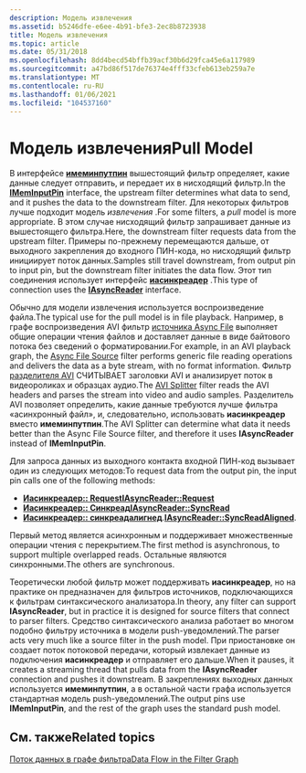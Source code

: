 ```yaml
---
description: Модель извлечения
ms.assetid: b5246dfe-e6ee-4b91-bfe3-2ec8b8723938
title: Модель извлечения
ms.topic: article
ms.date: 05/31/2018
ms.openlocfilehash: 8dd4becd54bffb39acf30b6d29fca45e6a117989
ms.sourcegitcommit: a47bd86f517de76374e4fff33cfeb613eb259a7e
ms.translationtype: MT
ms.contentlocale: ru-RU
ms.lasthandoff: 01/06/2021
ms.locfileid: "104537160"
---
```

# <a name="pull-model"></a><span data-ttu-id="3324a-103">Модель извлечения</span><span class="sxs-lookup"><span data-stu-id="3324a-103">Pull Model</span></span>

<span data-ttu-id="3324a-104">В интерфейсе [**имеминпутпин**](/windows/desktop/api/Strmif/nn-strmif-imeminputpin) вышестоящий фильтр определяет, какие данные следует отправить, и передает их в нисходящий фильтр.</span><span class="sxs-lookup"><span data-stu-id="3324a-104">In the [**IMemInputPin**](/windows/desktop/api/Strmif/nn-strmif-imeminputpin) interface, the upstream filter determines what data to send, and it pushes the data to the downstream filter.</span></span> <span data-ttu-id="3324a-105">Для некоторых фильтров лучше подходит модель *извлечения* .</span><span class="sxs-lookup"><span data-stu-id="3324a-105">For some filters, a *pull* model is more appropriate.</span></span> <span data-ttu-id="3324a-106">В этом случае нисходящий фильтр запрашивает данные из вышестоящего фильтра.</span><span class="sxs-lookup"><span data-stu-id="3324a-106">Here, the downstream filter requests data from the upstream filter.</span></span> <span data-ttu-id="3324a-107">Примеры по-прежнему перемещаются дальше, от выходного закрепления до входного ПИН-кода, но нисходящий фильтр инициирует поток данных.</span><span class="sxs-lookup"><span data-stu-id="3324a-107">Samples still travel downstream, from output pin to input pin, but the downstream filter initiates the data flow.</span></span> <span data-ttu-id="3324a-108">Этот тип соединения использует интерфейс [**иасинкреадер**](/windows/desktop/api/Strmif/nn-strmif-iasyncreader) .</span><span class="sxs-lookup"><span data-stu-id="3324a-108">This type of connection uses the [**IAsyncReader**](/windows/desktop/api/Strmif/nn-strmif-iasyncreader) interface.</span></span>

<span data-ttu-id="3324a-109">Обычно для модели извлечения используется воспроизведение файла.</span><span class="sxs-lookup"><span data-stu-id="3324a-109">The typical use for the pull model is in file playback.</span></span> <span data-ttu-id="3324a-110">Например, в графе воспроизведения AVI фильтр [источника Async File](file-source--async--filter.md) выполняет общие операции чтения файлов и доставляет данные в виде байтового потока без сведений о форматировании.</span><span class="sxs-lookup"><span data-stu-id="3324a-110">For example, in an AVI playback graph, the [Async File Source](file-source--async--filter.md) filter performs generic file reading operations and delivers the data as a byte stream, with no format information.</span></span> <span data-ttu-id="3324a-111">Фильтр [разделителя AVI](avi-splitter-filter.md) СЧИТЫВАЕТ заголовки AVI и анализирует поток в видеороликах и образцах аудио.</span><span class="sxs-lookup"><span data-stu-id="3324a-111">The [AVI Splitter](avi-splitter-filter.md) filter reads the AVI headers and parses the stream into video and audio samples.</span></span> <span data-ttu-id="3324a-112">Разделитель AVI позволяет определить, какие данные требуются лучше фильтра «асинхронный файл», и, следовательно, использовать **иасинкреадер** вместо **имеминпутпин**.</span><span class="sxs-lookup"><span data-stu-id="3324a-112">The AVI Splitter can determine what data it needs better than the Async File Source filter, and therefore it uses **IAsyncReader** instead of **IMemInputPin**.</span></span>

<span data-ttu-id="3324a-113">Для запроса данных из выходного контакта входной ПИН-код вызывает один из следующих методов:</span><span class="sxs-lookup"><span data-stu-id="3324a-113">To request data from the output pin, the input pin calls one of the following methods:</span></span>

-   [<span data-ttu-id="3324a-114">**Иасинкреадер:: Request**</span><span class="sxs-lookup"><span data-stu-id="3324a-114">**IAsyncReader::Request**</span></span>](/windows/desktop/api/Strmif/nf-strmif-iasyncreader-request)
-   [<span data-ttu-id="3324a-115">**Иасинкреадер:: Синкреад**</span><span class="sxs-lookup"><span data-stu-id="3324a-115">**IAsyncReader::SyncRead**</span></span>](/windows/desktop/api/Strmif/nf-strmif-iasyncreader-syncread)
-   <span data-ttu-id="3324a-116">[**Иасинкреадер:: синкреадалигнед**](/windows/desktop/api/Strmif/nf-strmif-iasyncreader-syncreadaligned).</span><span class="sxs-lookup"><span data-stu-id="3324a-116">[**IAsyncReader::SyncReadAligned**](/windows/desktop/api/Strmif/nf-strmif-iasyncreader-syncreadaligned).</span></span>

<span data-ttu-id="3324a-117">Первый метод является асинхронным и поддерживает множественные операции чтения с перекрытием.</span><span class="sxs-lookup"><span data-stu-id="3324a-117">The first method is asynchronous, to support multiple overlapped reads.</span></span> <span data-ttu-id="3324a-118">Остальные являются синхронными.</span><span class="sxs-lookup"><span data-stu-id="3324a-118">The others are synchronous.</span></span>

<span data-ttu-id="3324a-119">Теоретически любой фильтр может поддерживать **иасинкреадер**, но на практике он предназначен для фильтров источников, подключающихся к фильтрам синтаксического анализатора.</span><span class="sxs-lookup"><span data-stu-id="3324a-119">In theory, any filter can support **IAsyncReader**, but in practice it is designed for source filters that connect to parser filters.</span></span> <span data-ttu-id="3324a-120">Средство синтаксического анализа работает во многом подобно фильтру источника в модели push-уведомлений.</span><span class="sxs-lookup"><span data-stu-id="3324a-120">The parser acts very much like a source filter in the push model.</span></span> <span data-ttu-id="3324a-121">При приостановке он создает поток потоковой передачи, который извлекает данные из подключения **иасинкреадер** и отправляет его дальше.</span><span class="sxs-lookup"><span data-stu-id="3324a-121">When it pauses, it creates a streaming thread that pulls data from the **IAsyncReader** connection and pushes it downstream.</span></span> <span data-ttu-id="3324a-122">В закреплениях выходных данных используется **имеминпутпин**, а в остальной части графа используется стандартная модель push-уведомлений.</span><span class="sxs-lookup"><span data-stu-id="3324a-122">The output pins use **IMemInputPin**, and the rest of the graph uses the standard push model.</span></span>

## <a name="related-topics"></a><span data-ttu-id="3324a-123">См. также</span><span class="sxs-lookup"><span data-stu-id="3324a-123">Related topics</span></span>

<dl> <dt>

[<span data-ttu-id="3324a-124">Поток данных в графе фильтра</span><span class="sxs-lookup"><span data-stu-id="3324a-124">Data Flow in the Filter Graph</span></span>](data-flow-in-the-filter-graph.md)
</dt> </dl>

 

 




